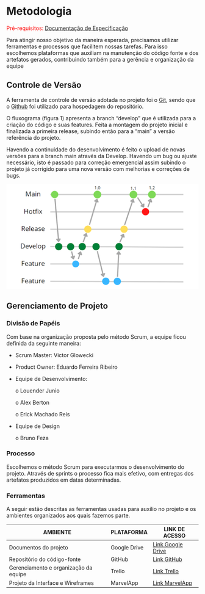 
# Metodologia

<span style="color:red">Pré-requisitos: <a href="2-Especificação do Projeto.md"> Documentação de Especificação</a></span>

Para atingir nosso objetivo da maneira esperada, precisamos utilizar ferramentas e processos que facilitem nossas tarefas. Para isso escolhemos plataformas que auxiliam na manutenção do código fonte e dos artefatos gerados, contribuindo também para a gerência e organização da equipe

## Controle de Versão

A ferramenta de controle de versão adotada no projeto foi o
[Git](https://git-scm.com/), sendo que o [Github](https://github.com)
foi utilizado para hospedagem do repositório.

O fluxograma (figura 1) apresenta a branch “develop” que é utilizada para a criação do código e suas features. Feita a montagem do projeto inicial e finalizada a primeira release, subindo então para a “main” a versão referência do projeto. 

Havendo a continuidade do desenvolvimento é feito o upload de novas versões para a branch main através da Develop. Havendo um bug ou ajuste necessário, isto é passado para correção emergencial assim subindo o projeto já corrigido para uma nova versão com melhorias e correções de bugs. 

![Figura 1, Fluxograma da gestão do código fonte](./img/Figura%201%20-%20Fluxograma%20da%20gest%C3%A3o%20do%20c%C3%B3digo%20fonte.png)


## Gerenciamento de Projeto

### Divisão de Papéis

Com base na organização proposta pelo método Scrum, a equipe ficou definida da seguinte maneira: 

-	Scrum Master: Victor Glowecki 
-	Product Owner: Eduardo Ferreira Ribeiro 
-	Equipe de Desenvolvimento:

    o	Louender Junio 

    o	Alex Berton 

    o	Erick Machado Reis 

-	Equipe de Design 

    o	Bruno Feza 

### Processo

Escolhemos o método Scrum para executarmos o desenvolvimento do projeto. Através de sprints o processo fica mais efetivo, com entregas dos artefatos produzidos em datas determinadas.


### Ferramentas

A seguir estão descritas as ferramentas usadas para auxílio no projeto e os ambientes organizados aos quais fazemos parte. 

|AMBIENTE | PLATAFORMA  | LINK DE ACESSO |
|-------|-------------------------|----|
|Documentos do projeto| Google Drive | [Link Google Drive](https://drive.google.com/drive/folders/1NcYg35WwmGHfOpKyJ-9AuJ5Mizn_NnXj ) | 
|Repositório do código-fonte| GitHub  |  [Link GitHub](https://github.com/ICEI-PUC-Minas-PMV-ADS/pmv-ads-2022-1-e1-proj-web-t11-criptogrupo/blob/main/README.md) | 
|Gerenciamento e organização da equipe| Trello  |  [Link Trello](https://trello.com/b/rJMigpNE/cryptogrupo ) | 
|Projeto da Interface e Wireframes| MarvelApp |  [Link MarvelApp](https://marvelapp.com/prototype/2ea3h886/screen/86283089 ) | 
